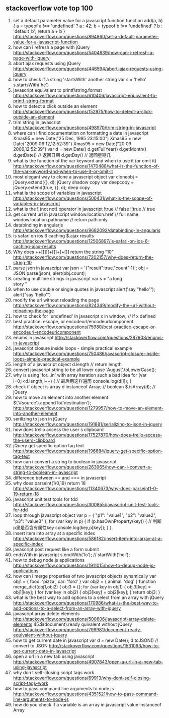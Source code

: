 
## stackoverflow vote top 100
1. set a default parameter value for a javascript function
function add(a, b)
 {
   a = typeof a !== 'undefined' ? a : 42;
   b = typeof b !== 'undefined' ? b : 'default_b';
   return a + b
 }
 http://stackoverflow.com/questions/894860/set-a-default-parameter-value-for-a-javascript-function
2. how can i refresh a page with jQuery
http://stackoverflow.com/questions/5404839/how-can-i-refresh-a-page-with-jquery
3. abort ajax requests using jQuery
http://stackoverflow.com/questions/446594/abort-ajax-requests-using-jquery
4. how to check if a string 'startsWith' another string
var s = 'hello'
s.startsWith('he')
5. javascript equivalent to printf/string.format
http://stackoverflow.com/questions/610406/javascript-equivalent-to-printf-string-format
6. how to detect a click outside an element
http://stackoverflow.com/questions/152975/how-to-detect-a-click-outside-an-element
7. trim string in javascript
http://stackoverflow.com/questions/498970/trim-string-in-javascript
8. where can i find documentation on formatting a date in javascript
Xmas95 = new Date("25 Dec, 1995 23:15:00")
Xmas95 = new Date("2009 06 12,12:52:39")
Xmas95 = new Date("20 09 2006,12:52:39")
var d = new Date()
d.getFullYear()
d.getMonth()
d.getDate() // 返回日期
d.getDay() // 返回星期几
9. what is the function of the var keyword and when to use it (or omit it)
http://stackoverflow.com/questions/1470488/what-is-the-function-of-the-var-keyword-and-when-to-use-it-or-omit-it
10. most elegant way to clone a javascript object
var cloneobj = jQuery.extend({}, d); jQuery shadow copy
var deepcopy = jQuery.extend(true, {}, d); deep copy
11. what is the scope of variables in javascript
http://stackoverflow.com/questions/500431/what-is-the-scope-of-variables-in-javascript
12. what is the !!(not not) operator in javascript
!true // false
!!true // true
13. get current url in javascript
window.location.href // full name
window.location.pathname // return path only
14. databinding in angularjs
http://stackoverflow.com/questions/9682092/databinding-in-angularjs
15. is safari on ios 6 caching $.ajax results
http://stackoverflow.com/questions/12506897/is-safari-on-ios-6-caching-ajax-results
16. Why does ++[[]][+[]]+[+[]] return the string “10”
http://stackoverflow.com/questions/7202157/why-does-return-the-string-10
17. parse json in javascript
var json = '{"result":true,"count":1}';
obj = JSON.parse(json);
alert(obj.count);
18. creating multiline strings in javascript
var s = "a long \
story
"
19. when to use double or single quotes in javascript
alert('say "hello"');
alert("say 'hello'")
20. modify the url without reloading the page
http://stackoverflow.com/questions/824349/modify-the-url-without-reloading-the-page
21. how to check for 'undefined' in javascript
x in window; // if x defined
22. best practice: escape, or encodeurl/encodeurlcomponent
http://stackoverflow.com/questions/75980/best-practice-escape-or-encodeuri-encodeuricomponent
23. enums in javascript
http://stackoverflow.com/questions/287903/enums-in-javascript
24. javascript closure inside loops - simple practical example
http://stackoverflow.com/questions/750486/javascript-closure-inside-loops-simple-practical-example
25. length of a javascript object
d.length // return length
26. convert javascript string to be all lower case
'August'.toLowerCase();
27. why is using 'for...in' with array iteration such a bad idea
for (var i=0;i<d.length;i++) { // 最后用这样遍历
    console.log(d[i]);
}
28. check if object is array
d instanceof Array; // boolean
$.isArray(d); // jQuery
29. how to move an element into another element
$('#source').appendTo('destination');
http://stackoverflow.com/questions/1279957/how-to-move-an-element-into-another-element
30. serilizing to json in jQuery
http://stackoverflow.com/questions/191881/serializing-to-json-in-jquery
31. how does trello access the user s clipboard
http://stackoverflow.com/questions/17527870/how-does-trello-access-the-users-clipboard
32. jQuery get specific option tag text
http://stackoverflow.com/questions/196684/jquery-get-specific-option-tag-text
33. how can i convert a string to boolean in javascript
http://stackoverflow.com/questions/263965/how-can-i-convert-a-string-to-boolean-in-javascript
34. difference between == and === in javascript
35. why does parseint(1/0,19) return 18
http://stackoverflow.com/questions/11340673/why-does-parseint1-0-19-return-18
36. javascript unit test tools for tdd
http://stackoverflow.com/questions/300855/javascript-unit-test-tools-for-tdd
37. loop through javascript object
var p =
    {
        "p1": "value1",
        "p2": "value2",
        "p3": "value3"
    };
for (var key in p) {
    if (p.hasOwnProperty(key)) { // 判断p里是否含有属性key
        console.log(key,p[key]);
    }
}
38. insert item into array at a specific index
http://stackoverflow.com/questions/586182/insert-item-into-array-at-a-specific-index
39. javascript post request like a form submit
40. endsWith in javascript
s.endWith('lo'); // startWith('hel');
41. how to debug node.js applications
http://stackoverflow.com/questions/1911015/how-to-debug-node-js-applications
42. how can i merge properties of two javascript objects synamically
var obj1 = { food: 'pizza', car: 'ford' }
var obj2 = { animal: 'dog' }
function merge_dict(obj1,obj2) {
    obj3 = {};
    for (var key in obj1) { obj3[key] = obj1[key]; }
    for (var key in obj2) { obj3[key] = obj2[key]; }
    return obj3;
}
43. what is the best way to add options to a select from an array with jQuery
http://stackoverflow.com/questions/170986/what-is-the-best-way-to-add-options-to-a-select-from-an-array-with-jquery
44. javascript array delete elements
http://stackoverflow.com/questions/500606/javascript-array-delete-elements
45.$(document).ready quivalent without jQuery
http://stackoverflow.com/questions/799981/document-ready-equivalent-without-jquery
46. how to get current date in javascript
var d = new Date();
d.toJSON() // convert to JSON
http://stackoverflow.com/questions/1531093/how-to-get-current-date-in-javascript
47. open a url in a new tab using javascript
http://stackoverflow.com/questions/4907843/open-a-url-in-a-new-tab-using-javascript
48. why don t self-closing script tags work
http://stackoverflow.com/questions/69913/why-dont-self-closing-script-tags-work
49. how to pass command line arguments to node.js
http://stackoverflow.com/questions/4351521/how-to-pass-command-line-arguments-to-node-js
50. how do you check if a variable is an array in javascript
value instanceof Array
